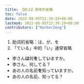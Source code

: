 ```yaml
---
title: 【初上】简体的省略
toc: false
date: 2022-08-05T22:39:19+08:00
lastmod: 2022-08-05T22:39:19+08:00
contributors: ["HarborZeng"]
---
```


1. 助词的省略：は、が、を
2. 「ている」中的「い」通常省略

- 李さん**は**何**を**して**い**ますか。
- 李さん、何してる？
- あの人の名前**を**知って**い**ますか。
- あの人の名前、知ってる？

